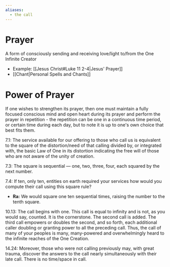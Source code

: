 ```yaml
---
aliases:
  - the call
---
```

# Prayer
A form of consciously sending and receiving love/light to/from the One Infinite Creator

- Example: [[Jesus Christ#Luke 11 2-4|Jesus' Prayer]]
- [[Chant|Personal Spells and Chants]]
# Power of Prayer
If one wishes to strengthen its prayer, then one must maintain a fully focused conscious mind and open heart during its prayer and perform the prayer in repetition - the repetition can be one in a continuous time period, or certain time during each day, but to note it is up to one's own choice that best fits them.

7.1: The service available for our offering to those who call us is equivalent to the square of the distortion/need of that calling divided by, or integrated with, the basic Law of One in its distortion indicating the free will of those who are not aware of the unity of creation.

7.3: The square is sequential — one, two, three, four, each squared by the next number.

7.4: If ten, only ten, entities on earth required your services how would you compute their call using this square rule?
-  **Ra:** We would square one ten sequential times, raising the number to the tenth square.

10.13: The call begins with one. This call is equal to infinity and is not, as you would say, counted. It is the cornerstone. The second call is added. The third call empowers or doubles the second, and so forth, each additional caller doubling or granting power to all the preceding call. Thus, the call of many of your peoples is many, many-powered and overwhelmingly heard to the infinite reaches of the One Creation.

14.24: Moreover, those who were not calling previously may, with great trauma, discover the answers to the call nearly simultaneously with their late call. There is no time/space in call.